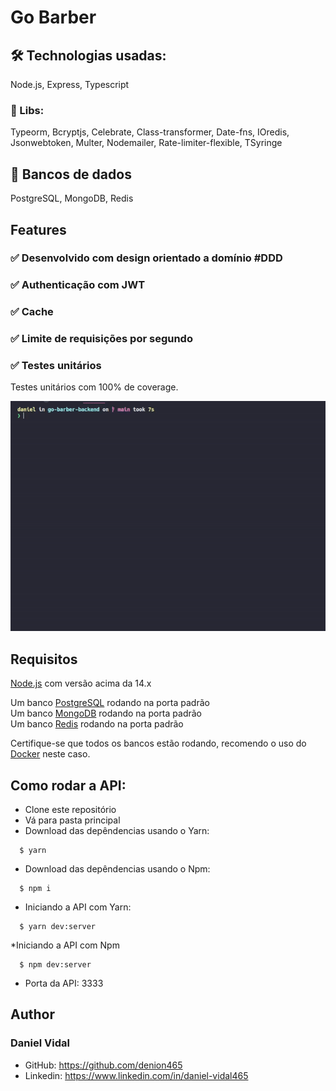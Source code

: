 # Go Barber

## 🛠 Technologias usadas:
Node.js, Express, Typescript

### 📘 Libs:
Typeorm, Bcryptjs, Celebrate, Class-transformer, Date-fns, IOredis, Jsonwebtoken, Multer, Nodemailer, Rate-limiter-flexible, TSyringe

## 💽 Bancos de dados

PostgreSQL, MongoDB, Redis

## Features

### ✅ Desenvolvido com design orientado a domínio #DDD
### ✅ Authenticação com JWT
### ✅ Cache
### ✅ Limite de requisições por segundo

### ✅ Testes unitários

Testes unitários com 100% de coverage.

![Alt Text](./src/assets/testsGoBarber.gif)

## Requisitos
[Node.js](https://nodejs.org) com versão acima da 14.x

Um banco [PostgreSQL](https://www.postgresql.org) rodando na porta padrão <br>
Um banco [MongoDB](https://www.mongodb.com) rodando na porta padrão <br>
Um banco [Redis](https://redis.io) rodando na porta padrão

Certifique-se que todos os bancos estão rodando, recomendo o uso do [Docker](https://www.docker.com) neste caso.

## Como rodar a API:
  * Clone este repositório
  * Vá para pasta principal
  * Download das depêndencias usando o Yarn:
  ```shell
    $ yarn
  ```

  * Download das depêndencias usando o Npm:
  ```shell
    $ npm i
  ```

  * Iniciando a API com Yarn:
  ```shell
    $ yarn dev:server
  ```

  *Iniciando a API com Npm
  ```shell
    $ npm dev:server
  ```
  * Porta da API: 3333

 ## Author
 ### Daniel Vidal
 * GitHub: https://github.com/denion465
 * Linkedin: https://www.linkedin.com/in/daniel-vidal465
